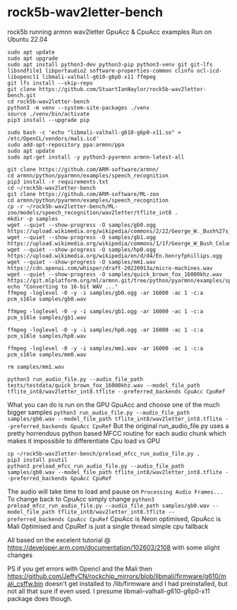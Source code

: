 # rock5b-wav2letter-bench
rock5b running armnn wav2letter GpuAcc &amp; CpuAcc examples
Run on Ubuntu 22.04
```
sudo apt update 
sudo apt upgrade
sudo apt install python3-dev python3-pip python3-venv git git-lfs libsndfile1 libportaudio2 software-properties-common clinfo ocl-icd-libopencl1 libmali-valhall-g610-g6p0-x11 ffmpeg
git lfs install --skip-repo
git clone https://github.com/StuartIanNaylor/rock5b-wav2letter-bench.git
cd rock5b-wav2letter-bench
python3 -m venv --system-site-packages ./venv
source ./venv/bin/activate
pip3 install --upgrade pip

sudo bash -c 'echo "libmali-valhall-g610-g6p0-x11.so" > /etc/OpenCL/vendors/mali.icd'
sudo add-apt-repository ppa:armnn/ppa
sudo apt update
sudo apt-get install -y python3-pyarmnn armnn-latest-all

git clone https://github.com/ARM-software/armnn/
cd armnn/python/pyarmnn/examples/speech_recognition
pip3 install -r requirements.txt
cd ~/rock5b-wav2letter-bench
git clone https://github.com/ARM-software/ML-zoo
cd armnn/python/pyarmnn/examples/speech_recognition
cp -r ~/rock5b-wav2letter-bench/ML-zoo/models/speech_recognition/wav2letter/tflite_int8 .
mkdir -p samples
wget --quiet --show-progress -O samples/gb0.ogg https://upload.wikimedia.org/wikipedia/commons/2/22/George_W._Bush%27s_weekly_radio_address_%28November_1%2C_2008%29.oga
wget --quiet --show-progress -O samples/gb1.ogg https://upload.wikimedia.org/wikipedia/commons/1/1f/George_W_Bush_Columbia_FINAL.ogg
wget --quiet --show-progress -O samples/hp0.ogg https://upload.wikimedia.org/wikipedia/en/d/d4/En.henryfphillips.ogg
wget --quiet --show-progress -O samples/mm1.wav https://cdn.openai.com/whisper/draft-20220913a/micro-machines.wav
wget --quiet --show-progress -O samples/quick_brown_fox_16000khz.wav https://git.mlplatform.org/ml/armnn.git/tree/python/pyarmnn/examples/speech_recognition/tests/testdata/quick_brown_fox_16000khz.wav
echo "Converting to 16-bit WAV ..."
ffmpeg -loglevel -0 -y -i samples/gb0.ogg -ar 16000 -ac 1 -c:a pcm_s16le samples/gb0.wav

ffmpeg -loglevel -0 -y -i samples/gb1.ogg -ar 16000 -ac 1 -c:a pcm_s16le samples/gb1.wav

ffmpeg -loglevel -0 -y -i samples/hp0.ogg -ar 16000 -ac 1 -c:a pcm_s16le samples/hp0.wav

ffmpeg -loglevel -0 -y -i samples/mm1.wav -ar 16000 -ac 1 -c:a pcm_s16le samples/mm0.wav

rm samples/mm1.wav

python3 run_audio_file.py --audio_file_path tests/testdata/quick_brown_fox_16000khz.wav --model_file_path tflite_int8/wav2letter_int8.tflite --preferred_backends CpuAcc CpuRef
```
What you can do is run on the GPU GpuAcc and choose one of the much bigger samples
`python3 run_audio_file.py --audio_file_path samples/gb0.wav --model_file_path tflite_int8/wav2letter_int8.tflite --preferred_backends GpuAcc CpuRef`
But the original run_audio_file.py uses a pretty horrendous python based MFCC routine for each audio chunk which makes it impossible to differentiate Cpu load vs GPU

```
cp ~/rock5b-wav2letter-bench/preload_mfcc_run_audio_file.py .
pip3 install psutil
python3 preload_mfcc_run_audio_file.py --audio_file_path samples/gb0.wav --model_file_path tflite_int8/wav2letter_int8.tflite --preferred_backends GpuAcc CpuRef
```
The audio will take time to load and pause on `Processing Audio Frames...`
To change back to CpuAcc simply change
`python3 preload_mfcc_run_audio_file.py --audio_file_path samples/gb0.wav --model_file_path tflite_int8/wav2letter_int8.tflite --preferred_backends CpuAcc CpuRef`
CpuAcc is Neon optimised, GpuAcc is Mali Optimised and CpuRef is just a single thread simple cpu fallback

All based on the excelent tutorial @ https://developer.arm.com/documentation/102603/2108 with some slight changes

PS if you get errors with Opencl and the Mali then https://github.com/JeffyCN/rockchip_mirrors/blob/libmali/firmware/g610/mali_csffw.bin doesn't get installed to /lib/firmware and I had preinstalled, but not all that sure if even used. I presume libmali-valhall-g610-g6p0-x11 package does though.



